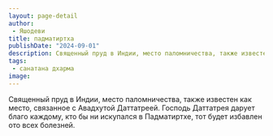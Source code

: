 ```yaml
---
layout: page-detail
author:
 - Яшодеви
title: падматиртха
publishDate: "2024-09-01"
description: Священный пруд в Индии, место паломничества, также известен как место, связанное с Авадхутой Даттатреей. Господь Даттатрея дарует благо каждому, кто бы ни искупался в Падматиртхе, тот будет избавлен ото всех болезней.
tags:
 - санатана дхарма
image: 
---
```


Священный пруд в Индии, место паломничества, также известен как место, связанное с Авадхутой Даттатреей. Господь Даттатрея дарует благо каждому, кто бы ни искупался в Падматиртхе, тот будет избавлен ото всех болезней.

